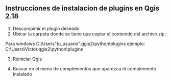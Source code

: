 ## Instrucciones de instalacion de plugins en Qgis 2.18 

1. Descompimir el plugin deseado
2. Ubicar la carpeta donde se tiene que copiar el contenido del archivo zip:

Para windows
C:\Users\"tu_usuario"\.qgis2\python\plugins
ejemplo:
C:\Users\Victor\.qgis2\python\plugins

3. Reiniciar Qgis 

4. Buscar en el menu de complementos que aparezca el complemento instalado
